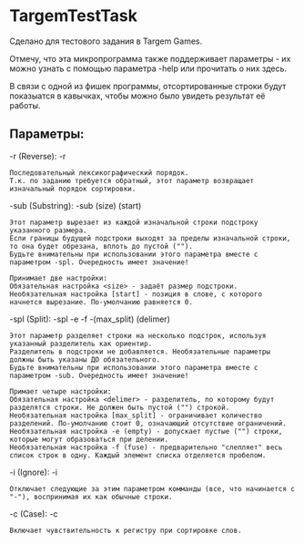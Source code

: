# TargemTestTask
 
Сделано для тестового задания в Targem Games.

Отмечу, что эта микропрограмма также поддерживает параметры - их можно узнать с помощью параметра -help или прочитать о них здесь.

В связи с одной из фишек программы, отсортированные строки будут показыатся в кавычках, чтобы можно было увидеть результат её работы.

Параметры:
---
-r (Reverse): -r

	Последовательный лексикографический порядок.
 	Т.к. по заданию требуется обратный, этот параметр возвращает изначальный порядок сортировки.

-sub (Substring): -sub (size) (start)

	Этот параметр вырезает из каждой изначальной строки подстроку указанного размера.
 	Если границы будущей подстроки выходят за пределы изначальной строки, то она будет обрезана, вплоть до пустой ("").
  	Будьте внимательны при использовании этого параметра вместе с параметром -spl. Очередность имеет значение!

	Принимает две настройки:
	Обязательная настройка <size> - задаёт размер подстроки.
	Необязательная настройка [start] - позиция в слове, с которого начнется вырезание. По-умолчанию равняется 0.

 -spl (Split): -spl -e -f -(max_split) (delimer)
 
 	Этот параметр разделяет строки на несколько подстрок, используя указанный разделитель как ориентир.
    Разделитель в подстроки не добавляется. Необязательные параметры должны быть указаны ДО обязательного.
    Будьте внимательны при использовании этого параметра вместе с параметром -sub. Очередность имеет значение!
    
	Примает четыре настройки:
    Обязательная настройка <delimer> - разделитель, по которому будут разделятся строки. Не должен быть пустой ("") строкой.
    Необязательная настройка [max_split] - ограничивает количество разделений. По-умолчанию стоит 0, означающий отсутствие ограничений.
    Необязательная настройка -e (empty) - допускает пустые ("") строки, которые могут образоваться при делении.
    Необязательная настройка -f (fuse) - предварительно "слепляет" весь список строк в одну. Каждый элемент списка отделяется пробелом.
	
 -i (Ignore): -i
    
	Отключает следующие за этим параметром комманды (все, что начинается с "-"), воспринимая их как обычные строки.

 -c (Case): -c
 
 	Включает чувствительность к регистру при сортировке слов.
